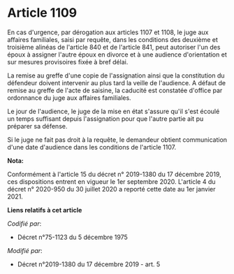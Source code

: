 # Article 1109

En cas d'urgence, par dérogation aux articles 1107 et 1108, le juge aux affaires familiales, saisi par requête, dans les
conditions des deuxième et troisième alinéas de l'article 840 et de l'article 841, peut autoriser l'un des époux à assigner
l'autre époux en divorce et à une audience d'orientation et sur mesures provisoires fixée à bref délai.

La remise au greffe d'une copie de l'assignation ainsi que la constitution du défendeur doivent intervenir au plus tard la
veille de l'audience. A défaut de remise au greffe de l'acte de saisine, la caducité est constatée d'office par ordonnance du
juge aux affaires familiales.

Le jour de l'audience, le juge de la mise en état s'assure qu'il s'est écoulé un temps suffisant depuis l'assignation pour
que l'autre partie ait pu préparer sa défense.

Si le juge ne fait pas droit à la requête, le demandeur obtient communication d'une date d'audience dans les conditions de
l'article 1107.

**Nota:**

Conformément à l'article 15 du décret n° 2019-1380 du 17 décembre 2019, ces dispositions entrent en vigueur le 1er septembre
2020. L'article 4 du décret n° 2020-950 du 30 juillet 2020 a reporté cette date au 1er janvier 2021.

**Liens relatifs à cet article**

_Codifié par_:

  - Décret n°75-1123 du 5 décembre 1975

_Modifié par_:

  - Décret n°2019-1380 du 17 décembre 2019 - art. 5
